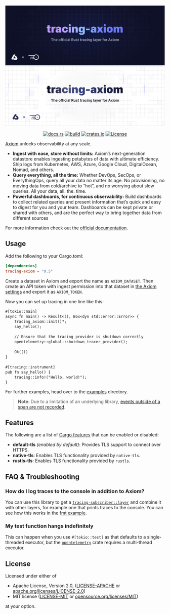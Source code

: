 
![tracing-axiom: The official Rust tracing layer for Axiom](.github/images/banner-dark.svg#gh-dark-mode-only)
![tracing-axiom: The official Rust tracing layer for Axiom](.github/images/banner-light.svg#gh-light-mode-only)

<div align="center">

[![docs.rs](https://docs.rs/tracing-axiom/badge.svg)](https://docs.rs/tracing-axiom/)
[![build](https://img.shields.io/github/workflow/status/axiomhq/tracing-axiom/CI?ghcache=unused)](https://github.com/axiomhq/tracing-axiom/actions?query=workflow%3ACI)
[![crates.io](https://img.shields.io/crates/v/tracing-axiom.svg)](https://crates.io/crates/tracing-axiom)
[![License](https://img.shields.io/crates/l/tracing-axiom)](LICENSE-APACHE)

</div>

[Axiom](https://axiom.co) unlocks observability at any scale.

- **Ingest with ease, store without limits:** Axiom’s next-generation datastore enables ingesting petabytes of data with ultimate efficiency. Ship logs from Kubernetes, AWS, Azure, Google Cloud, DigitalOcean, Nomad, and others.
- **Query everything, all the time:** Whether DevOps, SecOps, or EverythingOps, query all your data no matter its age. No provisioning, no moving data from cold/archive to “hot”, and no worrying about slow queries. All your data, all. the. time.
- **Powerful dashboards, for continuous observability:** Build dashboards to collect related queries and present information that’s quick and easy to digest for you and your team. Dashboards can be kept private or shared with others, and are the perfect way to bring together data from different sources

For more information check out the [official documentation](https://axiom.co/docs).

## Usage

Add the following to your Cargo.toml:

```toml
[dependencies]
tracing-axiom = "0.5"
```

Create a dataset in Axiom and export the name as `AXIOM_DATASET`.
Then create an API token with ingest permission into that dataset in
[the Axiom settings](https://cloud.axiom.co/settings/profile) and export it as
`AXIOM_TOKEN`.

Now you can set up tracing in one line like this:

```rust,no_run
#[tokio::main]
async fn main() -> Result<(), Box<dyn std::error::Error>> {
    tracing_axiom::init()?;
    say_hello();

    // Ensure that the tracing provider is shutdown correctly
    opentelemetry::global::shutdown_tracer_provider();

    Ok(())
}

#[tracing::instrument]
pub fn say_hello() {
    tracing::info!("Hello, world!");
}
```

For further examples, head over to the [examples](examples) directory.

> **Note**: Due to a limitation of an underlying library, [events outside of a 
> span are not recorded](https://docs.rs/tracing-opentelemetry/latest/src/tracing_opentelemetry/layer.rs.html#807).

## Features

The following are a list of
[Cargo features](https://doc.rust-lang.org/stable/cargo/reference/features.html#the-features-section)
that can be enabled or disabled:

- **default-tls** _(enabled by default)_: Provides TLS support to connect
  over HTTPS.
- **native-tls**: Enables TLS functionality provided by `native-tls`.
- **rustls-tls**: Enables TLS functionality provided by `rustls`.

## FAQ & Troubleshooting

### How do I log traces to the console in addition to Axiom?
You can use this library to get a [`tracing-subscriber::layer`](https://docs.rs/tracing-subscriber/latest/tracing_subscriber/layer/index.html) 
and combine it with other layers, for example one that prints traces to the 
console.
You can see how this works in the [fmt example](./examples/fmt).

### My test function hangs indefinitely
This can happen when you use `#[tokio::test]` as that defaults to a 
single-threaded executor, but the 
[`opentelemetry`](https://docs.rs/opentelemetry) crate requires a multi-thread
executor.

## License

Licensed under either of

- Apache License, Version 2.0, ([LICENSE-APACHE](LICENSE-APACHE) or [apache.org/licenses/LICENSE-2.0](http://www.apache.org/licenses/LICENSE-2.0))
- MIT license ([LICENSE-MIT](LICENSE-MIT) or [opensource.org/licenses/MIT](http://opensource.org/licenses/MIT))

at your option.
